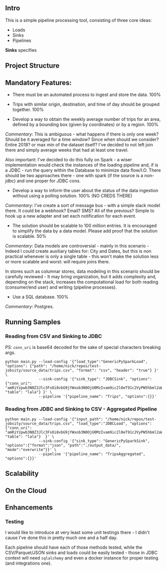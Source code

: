 

## Intro

This is a simple pipeline processing tool, consisting of three core ideas:
- Loads
- Sinks
- Pipelines

**Sinks** specifies 

## Project Structure



## Mandatory Features: 
- There must be an automated process to ingest and store the data. 100%
- Trips with similar origin, destination, and time of day should be grouped together. 100%

- Develop a way to obtain the weekly average number of trips for an area, defined by a
bounding box (given by coordinates) or by a region. 100%

*Commentary*: This is ambiguous - what happens if there is only one week? Should be it averaged for a time window? Since when should we consider? Entire 2018? or max min of the dataset itself? I've decided to not left join there and simply average weeks that had at least one travel.

Also important: I've decided to do this fully on Spark - a wiser implementation would check the instances of the loading pipeline and, if is a JDBC - run the query within the Database to minimize data flow/I.O.  There should be two approaches there - one with spark (if the source is a non-jdbc) and one proper for JDBC cons.

- Develop a way to inform the user about the status of the data ingestion without using a
polling solution. 100% (NO CREDS THERE)

*Commentary*: I've create a sort of message bus - with a simple slack model there. It could be a webhook? Email? SMS? All of the previous? Simple to hook up a new adapter and set each notification for each event.

- The solution should be scalable to 100 million entries. It is encouraged to simplify the
data by a data model. Please add proof that the solution is scalable. 50%

*Commentary*:
Data models are controversial - mainly in this scenario - Indeed I could create auxiliary tables for: City and Dates, but this is non practical whenever is only a single table - this won't make the solution less or more scalable and worst: will require joins there. 

In stores such as columnar stores, data modeling in this scenario should be carefully reviewed - It may bring organization, but it adds complexity and, depending on the stack, increases the computational load for both reading (consumer/end user) and writing (pipeline processes).

- Use a SQL database. 100%

*Commentary*: Postgres.

## Running Samples

### Reading from CSV and Sinking to JDBC

PS: `conn_uri` is base64 decoded for the sake of special characters breaking args.

``` 
python main.py --load-config '{"load_type":"GenericPySparkLoad", "options": {"path": "/home/nick/repos/test-jobsity/source_data/trips.csv", "format": "csv", "header": "true"} }' \
               --sink-config '{"sink_type": "JDBCSink", "options":{"conn_uri": "amRiYzpwb3N0Z3Jlc3FsOi8vbG9jYWxob3N0OjU0MzIvam9ic2l0eT91c2VyPW5hbml2aWFhJnBhc3N3b3JkPTEyMzQ1Ng==", "table": "lala"} }' \
               --pipeline '{"pipeline_name": "Trips", "options":{}}'
```

### Reading from JDBC and Sinking to CSV - Aggregated Pipeline
```
python main.py --load-config '{"input_path": "/home/nick/repos/test-jobsity/source_data/trips.csv", "load_type":"JDBCLoad", "options":{"conn_uri": "amRiYzpwb3N0Z3Jlc3FsOi8vbG9jYWxob3N0OjU0MzIvam9ic2l0eT91c2VyPW5hbml2aWFhJnBhc3N3b3JkPTEyMzQ1Ng==", "table": "lala"}  }' \
               --sink-config '{"sink_type": "GenericPySparkSink", "options":{"format":"json", "path":"./output_data/", "mode":"overwrite"}}' \
               --pipeline '{"pipeline_name": "TripsAggregated", "options":{}}'
```

## Scalability

## On the Cloud

## Enhancements

### Testing
I would like to introduce at very least some unit testings there - I didn't cause I've done this in pretty much one and a half day. 

Each pipeline should have each of those methods tested, while the CSV/Parquet/JSON sinks and loads could be easily tested - those in JDBC context will need `sqlalchemy` and even a docker instance for proper testing (and integrations one).

